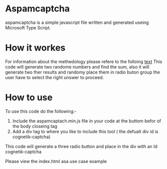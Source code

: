 # Aspamcaptcha
aspamcaptcha is a simple javascript file written and generated useing Microsoft Type Script.

# How it workes 
For information about the methedology please refere to the folloing [text](https://forum.webflow.com/t/antispam-captcha-with-checkbox/3176/9)
This code will generate two randome numbers and find the sum, also it will generate two ther results and randomy place them in radio buton group
the user have to select the right unswer to proceed.

# How to use
To use this code do the following:-
1) Include the aspamcaptach.min.js file in your code at the buttom befor of the body closeing tag
2) Add a div tag to where you like to include this tool ( the defualt div id is cognetik-captcha)

This code will generate a three radio button and place in the div with an Id cognetik-captcha 

Please view the index.html asa use case example

